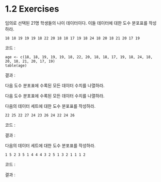 # 1.2 Exercises

임의로 선택된 21명 학생들의 나이 데이터이다. 이들 데이터에 대한 도수 분포표를 작성하라.

```text
18 18 19 19 19 18 22 20 18 18 17 19 18 24 18 20 18 21 20 17 19
```

코드 :

```text
age <- c(18, 18, 19, 19, 19, 18, 22, 20, 18, 18, 17, 19, 18, 24, 18, 20, 18, 21, 20, 17, 19)
table(age)
```

결과 :

다음 도수 분포표에 수록된 모든 데이터 수치를 나열하라.

다음 도수 분포표에 수록된 모든 데이터 수치를 나열하라.

다음의 데이터 세트에 대한 도수 분포표를 작성하라.

```text
22 25 22 27 24 23 26 24 22 24 26
```

코드 :

결과 :

다음의 데이터 세트에 대한 도수 분포표를 작성하라.

```text
1 5 2 3 5 1 4 4 4 3 2 5 1 3 2 1 1 1 2
```

코드 :

결과 :

